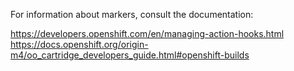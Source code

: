 For information about markers, consult the documentation:

https://developers.openshift.com/en/managing-action-hooks.html
https://docs.openshift.org/origin-m4/oo_cartridge_developers_guide.html#openshift-builds